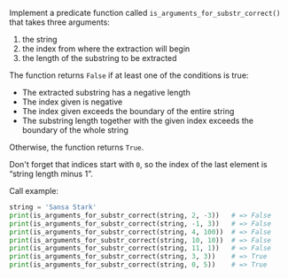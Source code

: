 
Implement a predicate function called `is_arguments_for_substr_correct()` that takes three arguments:

1. the string
2. the index from where the extraction will begin
3. the length of the substring to be extracted

The function returns `False` if at least one of the conditions is true:

* The extracted substring has a negative length
* The index given is negative
* The index given exceeds the boundary of the entire string
* The substring length together with the given index exceeds the boundary of the whole string

Otherwise, the function returns `True`.

Don't forget that indices start with `0`, so the index of the last element is “string length minus 1”.

Call example:

```python
string = 'Sansa Stark'
print(is_arguments_for_substr_correct(string, 2, -3))   # => False
print(is_arguments_for_substr_correct(string, -1, 3))   # => False
print(is_arguments_for_substr_correct(string, 4, 100))  # => False
print(is_arguments_for_substr_correct(string, 10, 10))  # => False
print(is_arguments_for_substr_correct(string, 11, 1))   # => False
print(is_arguments_for_substr_correct(string, 3, 3))    # => True
print(is_arguments_for_substr_correct(string, 0, 5))    # => True
```
